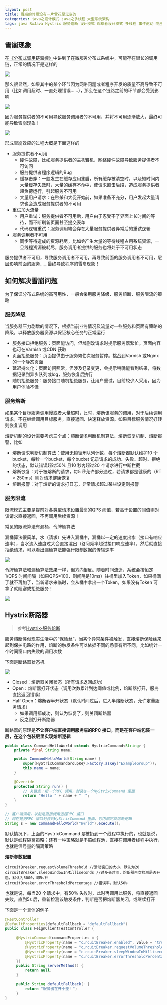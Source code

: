 ```yaml
---
layout: post
title: 雪崩的时候没有一片雪花是无辜的
categories: java之设计模式 java之多线程 大型系统架构 
tags: java RxJava Hystrix 服务熔断 设计模式 观察者设计模式 多线程 事件驱动 响应式编程 流 服务降级 服务限流 高可用性 微服务 分布式 雪崩 调用链 QPS TPS 漏桶 令牌桶 线程隔离 
---
```


## 雪崩现象

在[《分布式调用链监控》](http://www.xumenger.com/distributed-trace-20181101/)中讲到了在微服务分布式系统中，可能存在很长的调用链，正常的情况下是这样的

![](../media/image/2018-11-21/01.png)

那么很显然，如果其中的某个环节因为网络问题或者程序开发的质量不高导致不可用（比如调用超时、一直处理错误……），那么在这个链路之前的环节都会受到影响

![](../media/image/2018-11-21/02.png)

因为服务提供者的不可用导致服务调用者的不可用，并将不可用逐渐放大，最终可能导致雪崩现象！

![](../media/image/2018-11-21/03.png)

形成雪崩效应的过程大概是下面这样的

* 服务提供者不可用
	* 硬件故障，比如服务提供者的主机宕机、网络硬件故障导致服务提供者不可访问
	* 服务提供者程序逻辑的Bug
	* 缓存击穿：一般发生在缓存应用重启，所有缓存被清空时，以及短时间内大量缓存失效时，大量的缓存不命中，使请求直击后段，造成服务提供者超负荷运行，引起服务不可用
	* 大量用户请求：在秒杀和大促开始前，如果准备不充分，用户发起大量请求也会造成服务提供者的不可用
* 重试加大流量
	* 用户重试：服务提供者不可用后，用户由于忍受不了界面上长时间的等待，而不断刷新页面甚至提交表单
	* 代码逻辑重试：服务调用端会存在大量服务提供者异常后的重试逻辑
* 服务调用者不可用
	* 同步等待造成的资源耗尽，比如会产生大量的等待线程占用系统资源，一旦线程资源被耗尽，服务调用者提供的服务也将处于不可用状态

服务提供者不可用，导致服务调用者不可用，再导致前面的服务调用者不可用，层层影响前面的服务……最终导致程序的雪崩现象！

## 如何解决雪崩问题

为了保证分布式系统的高可用性，一般会采用服务降级、服务熔断、服务限流的策略

### 服务降级

当服务器压力剧增的情况下，根据当前业务情况及流量对一些服务和页面有策略的降级，以释放服务器资源以保证核心任务的正常运行

* 服务接口拒绝服务：页面能访问，但增删改请求时提示服务器繁忙。页面内容也可在Varnish 或CDN 获取
* 页面拒绝服务：页面提供由于服务繁忙次服务暂停。挑战到Varnish 或Nginx 的一个静态页面
* 延迟持久化：页面访问照常，但涉及记录变更，会提示稍晚能看到结果，将数据记录到异步队列或log，服务恢复后执行
* 随机拒绝服务：服务接口随机拒绝服务，让用户重试，目前较少人采用，因为用户体验不佳

### 服务熔断

如果某个目标服务调用慢或者大量超时，此时，熔断该服务的调用，对于后续调用请求，不在继续调用目标服务，直接返回，快速释放资源。如果目标服务情况好转则恢复调用

熔断机制的设计需要考虑三个点：熔断请求判断机制算法、熔断恢复机制、熔断报警，比如

* 熔断请求判断机制算法：使用无锁循环队列计数，每个熔断器默认维护10 个bucket，每秒一个bucket，每个bucket 记录请求的成功、失败、超时、拒绝的状态，默认错误超过50% 且10 秒内超过20 个请求进行中断拦截
* 熔断恢复：对于被熔断的请求，每5 秒允许部分通过，若请求都是健康的（RT < 250ms）则对请求健康恢复
* 熔断报警：对于熔断的请求打日志，异常请求超过某些设定则报警

### 服务限流

限流模式主要是提前对各类型请求设置最高的QPS 阈值，若高于设置的阈值则对该请求直接返回，不再调用后续资源！

常见的限流算法有漏桶、令牌桶算法

漏桶算法很简单，水（请求）先进入漏桶中，漏桶以一定的速度出水（接口有响应速率），当水流入速度过大会直接溢出（访问频率超过接口响应速率），然后就直接拒绝请求，可以看出漏桶算法能强行限制数据的传输速率

![](../media/image/2018-11-21/04.jpeg)

令牌桶算法和漏桶算法效果一样，但方向相反。随着时间流逝，系统会按恒定1/QPS 时间间隔（如果QPS=100，则间隔是10ms）往桶里加入Token，如果桶满了就不再加了，当新请求来临时，会从桶中拿出一个Token，如果没有Token 可拿了就阻塞或拒绝服务！

![](../media/image/2018-11-21/05.jpg)

## Hystrix断路器

>参考[Hystrix-服务熔断](https://www.cnblogs.com/wangfajun/p/9295162.html)

服务熔断类似现实生活中的“保险丝”，当某个异常条件被触发，直接熔断保险丝来起到保护电路的作用，熔断的触发条件可以依据不同的场景有所不同，比如统计一个时间窗口内失败的调用次数

下面是断路器状态机

![](../media/image/2018-11-21/06.png)

* Closed：熔断器关闭状态（所有请求返回成功）
* Open：熔断器打开状态（调用次数累计到达阈值或比例，熔断器打开，服务直接返回错误）
* Half Open：熔断器半开状态（默认时间过后，进入半熔断状态，允许定量服务请求）
	* 如果调用都成功，则认为恢复了，则关闭断路器
	* 反之则打开断路器

断路器的原理是**不让客户端直接调用服务端的RPC 接口，而是在客户端包装一层，在这个包装层里实现熔断逻辑**

```java
public class CommandHelloWorld extends HystrixCommand<String> {
    private final String name;

    public CommandHelloWorld(String name) {
        super(HyStrixCommandGroupKey.Factory.asKey("ExampleGroup"));
        this.name = name;
    }

    @Override
    protected String run() {
        // 关键点：把一个RPC 调用，封装在一个HyStrixCommand 里面
        return "Hello " + name + " !";
    }
}

// 客户端调用，以前是直接调用远程RPC 接口
// 现在是把RPC 接口封装到HyStrixCommand 里面，它内部完成熔断逻辑
String s = new CommandHelloWorld("World").execute();
```

默认情况下，上面的HystrixCommand 是被扔到一个线程中执行的，也就是说，默认是线程隔离策略；还有一种策略就是不搞线程池，直接在调用者线程中执行，也就是信号量的隔离策略

**熔断参数配置**

```
circuitBreaker.requestVolumeThreshold //滑动窗口的大小，默认为20
circuitBreaker.sleepWindowInMilliseconds //过多长时间，熔断器再次检测是否开启，默认为5000，即5s钟
circuitBreaker.errorThresholdPercentage //错误率，默认50%
```

也就是说，每当20 个请求中，有50% 失败时，此时再调用此服务，将直接返回失败，直到5s 后，重新检测该触发条件，判断是否把熔断器关闭，或继续打开

下面是一个具体的例子

```java
@RestController
@DefaultProperties(defaultFallback = "defaultFallback")
public class FeignClientTestController {
     
     @HystrixCommand(commandProperties = {
         @HystrixProperty(name = "circuitBreaker.enabled", value = "true"),
         @HystrixProperty(name = "circuitBreaker.requestVolumeThreshold", value = "10"),
         @HystrixProperty(name = "circuitBreaker.sleepWindowInMilliseconds", value = "10000"),
         @HystrixProperty(name = "circuitBreaker.errorThresholdPercentage", value = "60")
     })
     public String serverMethod() {
         return null;
     }

     public String defaultFallback() {
         return "服务器在开小差！";
     }
}
```
